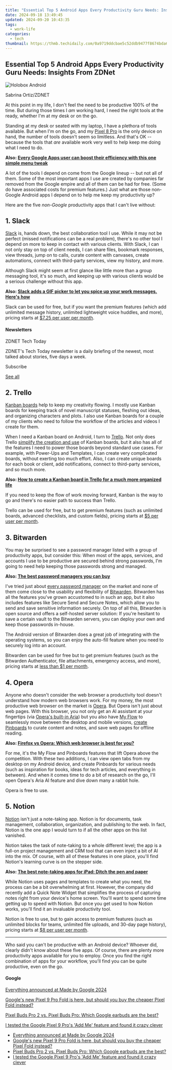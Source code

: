 ```yaml
---
title: "Essential Top 5 Android Apps Every Productivity Guru Needs: Insights From ZDNet"
date: 2024-09-18 13:49:45
updated: 2024-09-20 10:43:35
tags:
  - work-life
categories:
  - tech
thumbnail: https://thmb.techidaily.com/0a9719ddcbae5c52ddb9477f8674bda6f7443fbaaf23c9836dcb573723ce4b8e.jpg
---
```


## Essential Top 5 Android Apps Every Productivity Guru Needs: Insights From ZDNet

![Holobox Android](https://www.zdnet.com/a/img/resize/69ee5d9db23c12f01182d903fb02927fc01bba09/2024/01/13/f378c999-0826-4a38-bafb-6e9946a8bbcc/dsc01245.jpg?auto=webp&precrop=4616,2775,x778,y314&width=1280)

Sabrina Ortiz/ZDNET

At this point in my life, I don't feel the need to be productive 100% of the time. But during those times I _am_ working hard, I need the right tools at the ready, whether I'm at my desk or on the go. 

Standing at my desk or seated with my laptop, I have a plethora of tools available. But when I'm on the go, and my [Pixel 8 Pro](https://www.tkqlhce.com/click-9041660-15692134-1704240606000?sid=zd-%5F%5FCOM%5FCLICK%5FID%5F%5F-dtp) is the only device on hand, the number of tools doesn't seem so limitless. And that's OK -- because the tools that _are_ available work very well to help keep me doing what I need to do.

**Also: [Every Google Apps user can boost their efficiency with this one simple menu tweak](https://www.zdnet.com/home-and-office/work-life/every-google-apps-user-can-boost-their-efficiency-with-this-one-simple-menu-tweak/)**

A lot of the tools I depend on come from the Google lineup -- but not all of them. Some of the most important apps I use are created by companies far removed from the Google empire and all of them can be had for free. (Some do have associated costs for premium features.) Just what are those non-Google Android apps I depend on to help me keep my productivity up? 

Here are the five _non-Google_ productivity apps that I can't live without:

## 1\. Slack

[Slack](https://play.google.com/store/search?q=slack&c=apps) is, hands down, the best collaboration tool I use. While it may not be perfect (missed notifications can be a real problem), there's no other tool I depend on more to keep in contact with various clients. With Slack, I can not only stay on top of client needs, I can share files, bookmark responses, view threads, jump on to calls, curate content with canvases, create automations, connect with third-party services, view my history, and more. 

Although Slack might seem at first glance like little more than a group messaging tool, it's so much, and keeping up with various clients would be a serious challenge without this app.

**Also: [Slack adds a GIF picker to let you spice up your work messages. Here's how](https://www.zdnet.com/home-and-office/work-life/you-can-now-add-gifs-in-slack-to-spice-up-your-work-messages-heres-how/)**

Slack can be used for free, but if you want the premium features (which add unlimited message history, unlimited lightweight voice huddles, and more), pricing starts at [$7.25 per user per month](https://slack.com/pricing).

#### Newsletters

ZDNET Tech Today

ZDNET's Tech Today newsletter is a daily briefing of the newest, most talked about stories, five days a week.

 Subscribe

[See all](https://www.zdnet.com/newsletters/)

## 2\. Trello

[Kanban boards](https://www.zdnet.com/home-and-office/work-life/what-is-a-kanban-board-and-why-do-they-matter/) help to keep my creativity flowing. I mostly use Kanban boards for keeping track of novel manuscript statuses, fleshing out ideas, and organizing characters and plots. I also use Kanban boards for a couple of my clients who need to follow the workflow of the articles and videos I create for them. 

When I need a Kanban board on Android, I turn to [Trello](https://play.google.com/store/search?q=trello&c=apps). Not only does Trello [simplify the creation and use](https://www.zdnet.com/home-and-office/work-life/how-to-create-a-kanban-board-in-trello-for-a-much-more-organized-life/) of Kanban boards, but it also has all of the features I need to power those boards beyond standard use cases. For example, with Power-Ups and Templates, I can create very complicated boards, without exerting too much effort. Also, I can create unique boards for each book or client, add notifications, connect to third-party services, and so much more.

**Also: [How to create a Kanban board in Trello for a much more organized life](https://www.zdnet.com/home-and-office/work-life/how-to-create-a-kanban-board-in-trello-for-a-much-more-organized-life/)**

If you need to keep the flow of work moving forward, Kanban is the way to go and there's no easier path to success than Trello.

Trello can be used for free, but to get premium features (such as unlimited boards, advanced checklists, and custom fields), pricing starts at [$5 per user per month](https://trello.com/pricing).

## 3\. Bitwarden

You may be surprised to see a password manager listed with a group of productivity apps, but consider this: When most of the apps, services, and accounts I use to be productive are secured behind strong passwords, I'm going to need help keeping those passwords strong and managed.

**Also: [The best password managers you can buy](https://www.zdnet.com/article/best-password-manager/)**

I've tried just about [every password manager](https://www.zdnet.com/article/best-password-manager/) on the market and none of them come close to the usability and flexibility of [Bitwarden](https://play.google.com/store/apps/details?id=com.x8bit.bitwarden). Bitwarden has all the features you've grown accustomed to in such an app, but it also includes features like Secure Send and Secure Notes, which allow you to send and save sensitive information securely. On top of all this, Bitwarden is open source and offers a self-hosted server solution: If you're hesitant to save a certain vault to the Bitwarden servers, you can deploy your own and keep those passwords in-house. 

The Android version of Bitwarden does a great job of integrating with the operating systems, so you can enjoy the auto-fill feature when you need to securely log into an account.

Bitwarden can be used for free but to get premium features (such as the Bitwarden Authenticator, file attachments, emergency access, and more), pricing starts at [less than $1 per month](https://bitwarden.com/pricing/).

## 4\. Opera

Anyone who doesn't consider the web browser a productivity tool doesn't understand how modern web browsers work. For my money, the most productive web browser on the market is [Opera](https://play.google.com/store/apps/details?id=com.opera.browser). But Opera isn't just about web pages. With this browser, you not only get an AI assistant at your fingertips (via [Opera's built-in Aria](https://www.zdnet.com/article/meet-aria-operas-new-built-in-generative-ai-assistant/)) but you also have [My Flow](https://www.zdnet.com/home-and-office/work-life/what-is-operas-my-flow-feature-and-how-do-you-use-it/) to seamlessly move between the desktop and mobile versions, [create Pinboards](https://www.zdnet.com/home-and-office/work-life/how-to-use-operas-pinboard-feature-as-a-kanban-board-for-a-more-effective-experience/) to curate content and notes, and save web pages for offline reading. 

**Also: [Firefox vs Opera: Which web browser is best for you?](https://www.zdnet.com/home-and-office/work-life/firefox-vs-opera-which-web-browser-is-best-for-you/)**

For me, it's the My Flow and Pinboards features that lift Opera above the competition. With these two additions, I can view open tabs from my desktop on my Android device, and create Pinboards for various needs (such as inspiration for books, ideas for tech articles, and everything in between). And when it comes time to do a bit of research on the go, I'll open Opera's Aria AI feature and dive down many a rabbit hole.

Opera is free to use.

## 5\. Notion

[Notion](https://play.google.com/store/search?q=notion&c=apps) isn't just a note-taking app. Notion is for documents, task management, collaboration, organization, and publishing to the web. In fact, Notion is the one app I would turn to if all the other apps on this list vanished.

Notion takes the task of note-taking to a whole different level; the app is a full-on project management and CRM tool that can even inject a bit of AI into the mix. Of course, with all of these features in one place, you'll find Notion's learning curve is on the stepper side. 

**Also: [The best note-taking apps for iPad: Ditch the pen and paper](https://www.zdnet.com/article/best-note-taking-app-for-ipad/)**

While Notion uses pages and templates to create what you need, the process can be a bit overwhelming at first. However, the company did recently add a Quick Note Widget that simplifies the process of capturing notes right from your device's home screen. You'll want to spend some time getting up to speed with Notion. But once you get used to how Notion works, you'll find it an invaluable productivity tool.

Notion is free to use, but to gain access to premium features (such as unlimited blocks for teams, unlimited file uploads, and 30-day page history), pricing starts at [$8 per user per month](https://www.notion.so/pricing).

---

Who said you can't be productive with an Android device? Whoever did, clearly didn't know about these five apps. Of course, there are plenty more productivity apps available for you to employ. Once you find the right combination of apps for your workflow, you'll find you can be quite productive, even on the go.

#### Google

[Everything announced at Made by Google 2024](https://www.zdnet.com/article/everything-announced-at-made-by-google-2024-pixel-9-pro-fold-gemini-watch-3-and-more/ "Everything announced at Made by Google 2024")

[Google's new Pixel 9 Pro Fold is here, but should you buy the cheaper Pixel Fold instead?](https://www.zdnet.com/article/google-pixel-9-pro-fold-vs-pixel-fold/ "Google's new Pixel 9 Pro Fold is here, but should you buy the cheaper Pixel Fold instead?")

[Pixel Buds Pro 2 vs. Pixel Buds Pro: Which Google earbuds are the best?](https://www.zdnet.com/article/pixel-buds-pro-2-vs-pixel-buds-pro-which-google-earbuds-are-the-best/ "Pixel Buds Pro 2 vs. Pixel Buds Pro: Which Google earbuds are the best?")

[I tested the Google Pixel 9 Pro's 'Add Me' feature and found it crazy clever](https://www.zdnet.com/article/the-google-pixel-9-pros-add-me-feature-is-an-ar-camera-tool-youll-actually-use/ "I tested the Google Pixel 9 Pro's 'Add Me' feature and found it crazy clever")

* [Everything announced at Made by Google 2024](https://www.zdnet.com/article/everything-announced-at-made-by-google-2024-pixel-9-pro-fold-gemini-watch-3-and-more/ "Everything announced at Made by Google 2024")
* [Google's new Pixel 9 Pro Fold is here, but should you buy the cheaper Pixel Fold instead?](https://www.zdnet.com/article/google-pixel-9-pro-fold-vs-pixel-fold/ "Google's new Pixel 9 Pro Fold is here, but should you buy the cheaper Pixel Fold instead?")
* [Pixel Buds Pro 2 vs. Pixel Buds Pro: Which Google earbuds are the best?](https://www.zdnet.com/article/pixel-buds-pro-2-vs-pixel-buds-pro-which-google-earbuds-are-the-best/ "Pixel Buds Pro 2 vs. Pixel Buds Pro: Which Google earbuds are the best?")
* [I tested the Google Pixel 9 Pro's 'Add Me' feature and found it crazy clever](https://www.zdnet.com/article/the-google-pixel-9-pros-add-me-feature-is-an-ar-camera-tool-youll-actually-use/ "I tested the Google Pixel 9 Pro's 'Add Me' feature and found it crazy clever")

<ins class="adsbygoogle"
     style="display:block"
     data-ad-format="autorelaxed"
     data-ad-client="ca-pub-7571918770474297"
     data-ad-slot="1223367746"></ins>



<ins class="adsbygoogle"
     style="display:block"
     data-ad-client="ca-pub-7571918770474297"
     data-ad-slot="8358498916"
     data-ad-format="auto"
     data-full-width-responsive="true"></ins>
